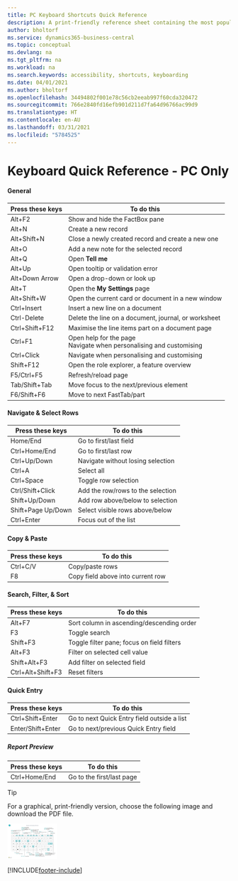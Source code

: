```yaml
---
title: PC Keyboard Shortcuts Quick Reference
description: A print-friendly reference sheet containing the most popular keyboard shortcuts for PC users.
author: bholtorf
ms.service: dynamics365-business-central
ms.topic: conceptual
ms.devlang: na
ms.tgt_pltfrm: na
ms.workload: na
ms.search.keywords: accessibility, shortcuts, keyboarding
ms.date: 04/01/2021
ms.author: bholtorf
ms.openlocfilehash: 34494802f001e78c56cb2eeab997f60cda320472
ms.sourcegitcommit: 766e2840fd16efb901d211d7fa64d96766ac99d9
ms.translationtype: HT
ms.contentlocale: en-AU
ms.lasthandoff: 03/31/2021
ms.locfileid: "5784525"
---
```

# <a name="keyboard-quick-reference---pc-only"></a>Keyboard Quick Reference - PC Only

#### <a name="general"></a>General

|Press these keys|To do this|  
|-|-|
|Alt+F2|Show and hide the FactBox pane|
|Alt+N|Create a new record|
|Alt+Shift+N|Close a newly created record and create a new one|
|Alt+O|Add a new note for the selected record|
|Alt+Q|Open **Tell me**|
|Alt+Up|Open tooltip or validation error|
|Alt+Down Arrow|Open a drop-down or look up|
|Alt+T|Open the **My Settings** page|
|Alt+Shift+W|Open the current card or document in a new window|
|Ctrl+Insert|Insert a new line on a document|
|Ctrl-Delete|Delete the line on a document, journal, or worksheet|
|Ctrl+Shift+F12|Maximise the line items part on a document page|
|Ctrl+F1|Open help for the page<br />Navigate when personalising and customising|
|Ctrl+Click|Navigate when personalising and customising|
|Shift+F12|Open the role explorer, a feature overview|
|F5/Ctrl+F5|Refresh/reload page|
|Tab/Shift+Tab|Move focus to the next/previous element|
|F6/Shift+F6|Move to next FastTab/part|

#### <a name="navigate--select-rows"></a>Navigate & Select Rows

|Press these keys|To do this|
|-|-|
|Home/End|Go to first/last field|
|Ctrl+Home/End |Go to first/last row|
|Ctrl+Up/Down|Navigate without losing selection|
|Ctrl+A |Select all|
|Ctrl+Space|Toggle row selection|
|Ctrl/Shift+Click|Add the row/rows to the selection|
|Shift+Up/Down|Add row above/below to selection|
|Shift+Page Up/Down|Select visible rows above/below|
|Ctrl+Enter|Focus out of the list|

#### <a name="copy--paste"></a>Copy & Paste

|Press these keys|To do this|
|-|-|
|Ctrl+C/V|Copy/paste rows|
|F8|Copy field above into current row|

#### <a name="search-filter--sort"></a>Search, Filter, & Sort

|Press these keys|To do this|
|-|-|
|Alt+F7|Sort column in ascending/descending order|
|F3|Toggle search|
|Shift+F3|Toggle filter pane; focus on field filters|
|Alt+F3|Filter on selected cell value|
|Shift+Alt+F3|Add filter on selected field|
|Ctrl+Alt+Shift+F3|Reset filters|

#### <a name="quick-entry"></a>Quick Entry

|Press these keys|To do this|
|-|-|
|Ctrl+Shift+Enter|Go to next Quick Entry field outside a list|
|Enter/Shift+Enter|Go to next/previous Quick Entry field|
##### <a name="report-preview"></a>Report Preview

|Press these keys|To do this|
|-|-|
|Ctrl+Home/End|Go to the first/last page|

> [!TIP]
> For a graphical, print-friendly version, choose the following image and download the PDF file.
>
> [![Icon that opens a PDF](media/keyboard_shortcut_inline.png)](media/keyboard_shortcuts.pdf)


[!INCLUDE[footer-include](includes/footer-banner.md)]